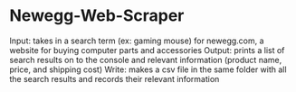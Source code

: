 # Newegg-Web-Scraper
Input: takes in a search term (ex: gaming mouse) for newegg.com, a website for buying computer parts and accessories
Output: prints a list of search results on to the console and relevant information (product name, price, and shipping cost) 
Write: makes a csv file in the same folder with all the search results and records their relevant information
